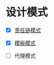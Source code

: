 # 设计模式

- [x] [责任链模式](https://github.com/ChaosCoffee/design-patterns/tree/master/chain)  

- [x] [模板模式](https://github.com/ChaosCoffee/design-patterns/tree/master/template)

- [ ] 代理模式
